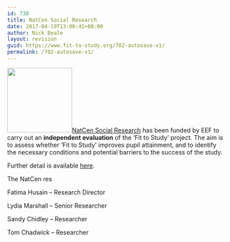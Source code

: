 ```yaml
---
id: 738
title: NatCen Social Research
date: 2017-04-19T13:00:41+00:00
author: Nick Beale
layout: revision
guid: https://www.fit-to-study.org/702-autosave-v1/
permalink: /702-autosave-v1/
---
```

[<img class="wp-image-238 size-thumbnail alignleft" src="https://i1.wp.com/www.fit-to-study.org/wp-content/uploads/2017/03/natcen-logo-square.jpg?resize=150%2C150&#038;ssl=1" alt="" width="150" height="150" srcset="https://i1.wp.com/www.fit-to-study.org/wp-content/uploads/2017/03/natcen-logo-square.jpg?resize=150%2C150&ssl=1 150w, https://i1.wp.com/www.fit-to-study.org/wp-content/uploads/2017/03/natcen-logo-square.jpg?w=300&ssl=1 300w" sizes="(max-width: 150px) 100vw, 150px" data-recalc-dims="1" />](https://i1.wp.com/www.fit-to-study.org/wp-content/uploads/2017/03/natcen-logo-square.jpg?ssl=1)[NatCen Social Research](http://natcen.ac.uk/taking-part/studies-in-field/fit-to-study/about/) has been funded by EEF to carry out an **independent evaluation** of the &#8216;Fit to Study&#8217; project. The aim is to assess whether &#8216;Fit to Study&#8217; improves pupil attainment, and to identify the necessary conditions and potential barriers to the success of the study.

Further detail is available [here](https://www.fit-to-study.org/independent-evaluation/).

The NatCen res

Fatima Husain – Research Director

Lydia Marshall – Senior Researcher

Sandy Chidley – Researcher

Tom Chadwick – Researcher
